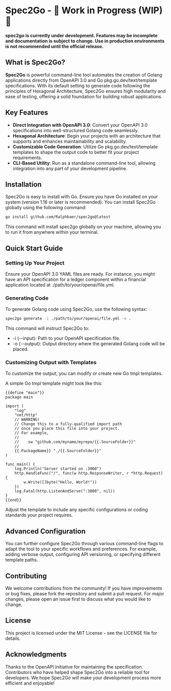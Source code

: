 # Spec2Go - 🚧 Work in Progress (WIP) 🚧

**spec2go is currently under development. Features may be incomplete and documentation is subject to change. Use in production environments is not recommended until the official release.**

## What is Spec2Go?

**Spec2Go** is powerful command-line tool automates the creation of Golang applications directly from OpenAPI 3.0 and Go pkg.go.dev/text/template specifications. With its default setting to generate code following the principles of Hexagonal Architecture, Spec2Go ensures high modularity and ease of testing, offering a solid foundation for building robust applications.

## Key Features

- **Direct Integration with OpenAPI 3.0**: Convert your OpenAPI 3.0 specifications into well-structured Golang code seamlessly.
- **Hexagonal Architecture**: Begin your projects with an architecture that supports and enhances maintainability and scalability.
- **Customizable Code Generation**: Utilize Go pkg.go.dev/text/template templates to shape the output code to better fit your project requirements.
- **CLI-Based Utility**: Run as a standalone command-line tool, allowing integration into any part of your development pipeline.

## Installation

Spec2Go is easy to install with Go. Ensure you have Go installed on your system (version 1.16 or later is recommended). You can install Spec2Go globally using the following command:

```sh
go install github.com/Ralphbaer/spec2go@latest
```

This command will install spec2go globally on your machine, allowing you to run it from anywhere within your terminal.

## Quick Start Guide

### Setting Up Your Project
Ensure your OpenAPI 3.0 YAML files are ready. For instance, you might have an API specification for a ledger component within a financial application located at ./path/to/your/openai/file.yml.

### Generating Code
To generate Golang code using Spec2Go, use the following syntax:

```sh
spec2go generate -i ./path/to/your/openai/file.yml -o .
```

This command will instruct Spec2Go to:

- -i (--input): Path to your OpenAPI specification file.
- -o (--output): Output directory where the generated Golang code will be placed.

### Customizing Output with Templates
To customize the output, you can modify or create new Go tmpl templates.

A simple Go tmpl template might look like this:

```
{{define "main"}}
package main

import (
	"log"
	"net/http"
	// WARNING!
	// Change this to a fully-qualified import path
	// once you place this file into your project.
	// For example,
	//
	//    sw "github.com/myname/myrepo/{{.SourceFolder}}"
	//
	{{.PackageName}} "./{{.SourceFolder}}"
)

func main() {
	log.Println("Server started on :3000")
	http.HandleFunc("/", func(w http.ResponseWriter, r *http.Request) {
		w.Write([]byte("Hello, World!"))
	})
	log.Fatal(http.ListenAndServe(":3000", nil))
}
{{end}}
```

Adjust the template to include any specific configurations or coding standards your project requires.

## Advanced Configuration
You can further configure Spec2Go through various command-line flags to adapt the tool to your specific workflows and preferences. For example, adding verbose output, configuring API versioning, or specifying different template paths.

## Contributing
We welcome contributions from the community! If you have improvements or bug fixes, please fork the repository and submit a pull request. For major changes, please open an issue first to discuss what you would like to change.

## License
This project is licensed under the MIT License - see the LICENSE file for details.

## Acknowledgments
Thanks to the OpenAPI Initiative for maintaining the specification.
Contributors who have helped shape Spec2Go into a reliable tool for developers.
We hope Spec2Go will make your development process more efficient and enjoyable!

